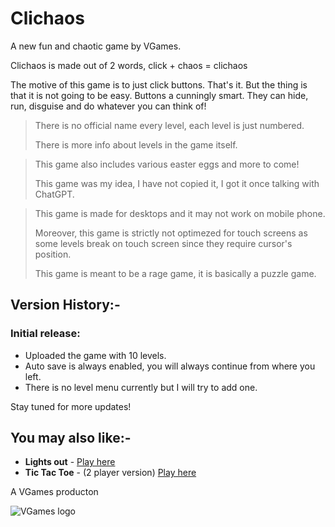 # Clichaos
A new fun and chaotic game by VGames.

Clichaos is made out of 2 words, click + chaos = clichaos

The motive of this game is to just click buttons. That's it. But the thing is that it is not going to be easy.
Buttons a cunningly smart. They can hide, run, disguise and do whatever you can think of!

> There is no official name every level, each level is just numbered.
> 
> There is more info about levels in the game itself.

> This game also includes various easter eggs and more to come!
>
> This game was my idea, I have not copied it, I got it once talking with ChatGPT.

> This game is made for desktops and it may not work on mobile phone.
> 
> Moreover, this game is strictly not optimezed for touch screens as some levels break on touch screen since they require cursor's position.
>
> This game is meant to be a rage game, it is basically a puzzle game.

## Version History:-
### Initial release:
- Uploaded the game with 10 levels.
- Auto save is always enabled, you will always continue from where you left.
- There is no level menu currently but I will try to add one.

Stay tuned for more updates!

## You may also like:-
- **Lights out** - [Play here](https://github.com/Vidit-Keshari/lights-out/)
- **Tic Tac Toe** - (2 player version) [Play here](https://github.com/Vidit-Keshari/tic-tac-toe/)

A VGames producton

![VGames logo](https://github.com/user-attachments/assets/b8cbb2dc-8184-413f-b066-96031898daab)
